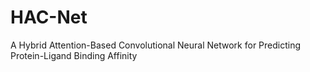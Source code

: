 # HAC-Net
A Hybrid Attention-Based Convolutional Neural Network for Predicting Protein-Ligand Binding Affinity
